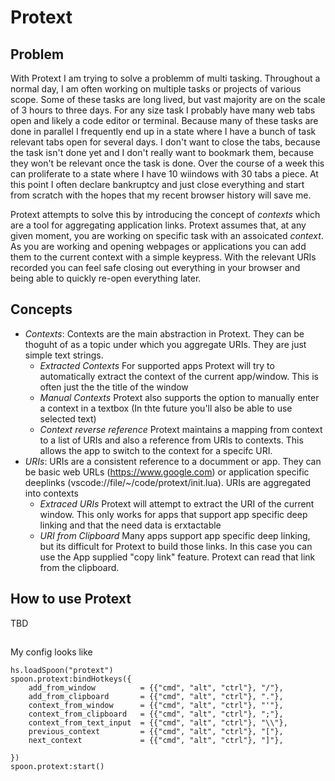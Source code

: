 # Protext
## Problem
With Protext I am trying to solve a problemm of multi tasking. Throughout a normal day, I am often working on multiple tasks or projects of various scope. Some of these tasks are long lived, but vast majority are on the scale of 3 hours to three days. For any size task I probably have many web tabs open and likely a code editor or terminal. Because many of these tasks are done in parallel I frequently end up in a state where I have a bunch of task relevant tabs open for several days. I don't want to close the tabs, because the task isn't done yet and I don't really want to bookmark them, because they won't be relevant once the task is done. Over the course of a week this can proliferate to a state where I have 10 wiindows with 30 tabs a piece. At this point I often declare bankruptcy and just close everything and start from scratch with the hopes that my recent browser history will save me.

Protext attempts to solve this by introducing the concept of *contexts* which are a tool for aggregating application links. Protext assumes that, at any given moment, you are working on specific task with an assoicated *context*. As you are working and opening webpages or applications you can add them to the current context with a simple keypress. With the relevant URIs recorded you can feel safe closing out everything in your browser and being able to quickly re-open everything later. 

## Concepts

* *Contexts*: Contexts are the main abstraction in Protext. They can be thoguht of as a topic under which you aggregate URIs. They are just simple text strings. 
    * *Extracted Contexts* For supported apps Protext will try to automatically extract the context of the current app/window. This is often just the the title of the window
    * *Manual Contexts* Protext also supports the option to manually enter a context in a textbox (In thte future you'll also be able to use selected text)
    * *Context reverse reference*  Protext maintains a mapping from context to a list of URIs and also a reference from URIs to contexts. This allows the app to switch to the context for a specifc URI.
* *URIs*: URIs are a consistent reference to a documment or app. They can be basic web URLs (https://www.google.com) or application specific deeplinks (vscode://file/~/code/protext/init.lua). URIs are aggregated into contexts
    * *Extraced URIs* Protext will attempt to extract the URI of the current window. This only works for apps that support app specific deep linking and that the need data is erxtactable
    * *URI from Clipboard* Many apps support app specific deep linking, but its difficult for Protext to build those links. In this case you can use the App supplied "copy link" feature. Protext can read that link from the clipboard.

## How to use Protext
TBD

## 
My config looks like
```
hs.loadSpoon("protext")
spoon.protext:bindHotkeys({
    add_from_window          = {{"cmd", "alt", "ctrl"}, "/"},
    add_from_clipboard       = {{"cmd", "alt", "ctrl"}, "."},
    context_from_window      = {{"cmd", "alt", "ctrl"}, "'"},
    context_from_clipboard   = {{"cmd", "alt", "ctrl"}, ";"},
    context_from_text_input  = {{"cmd", "alt", "ctrl"}, "\\"},
    previous_context         = {{"cmd", "alt", "ctrl"}, "["},
    next_context             = {{"cmd", "alt", "ctrl"}, "]"},

})
spoon.protext:start()

```
